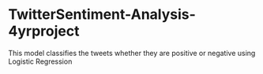 # TwitterSentiment-Analysis-4yrproject
This model classifies the tweets whether they are positive or negative using Logistic Regression
